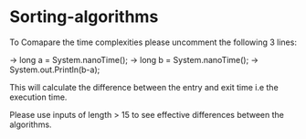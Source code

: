 # Sorting-algorithms

To Comapare the time complexities please uncomment the following 3 lines:

-> long a = System.nanoTime();
-> long b = System.nanoTime();
-> System.out.Println(b-a);

This will calculate the difference between the entry and exit time i.e the execution time.

Please use inputs of length > 15 to see effective differences between the algorithms.
